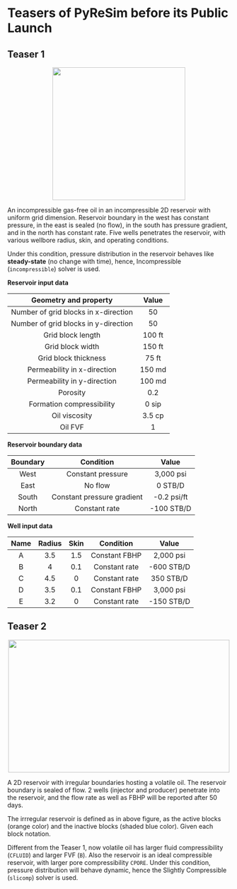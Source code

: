 # Teasers of PyReSim before its Public Launch

## Teaser 1

<p align="center">
  <img width="300" height="300" src="https://user-images.githubusercontent.com/51282928/90217017-50929d80-de2a-11ea-8bb1-560b2ff2365c.png">
</p>

An incompressible gas-free oil in an incompressible 2D reservoir with uniform grid dimension. Reservoir boundary in the west has constant pressure, in the east is sealed (no flow), in the south has pressure gradient, and in the north has constant rate. Five wells penetrates the reservoir, with various wellbore radius, skin, and operating conditions.

Under this condition, pressure distribution in the reservoir behaves like **steady-state** (no change with time), hence, Incompressible (`incompressible`) solver is used. 

**Reservoir input data**

|Geometry and property|Value|
|:--:|:--:|
|Number of grid blocks in x-direction|50|
|Number of grid blocks in y-direction|50|
|Grid block length|100 ft|
|Grid block width|150 ft|
|Grid block thickness|75 ft|
|Permeability in x-direction|150 md|
|Permeability in y-direction|100 md|
|Porosity|0.2|
|Formation compressibility|0 sip|
|Oil viscosity|3.5 cp|
|Oil FVF|1|

**Reservoir boundary data**

|Boundary|Condition|Value|
|:--:|:--:|:--:|
|West|Constant pressure|3,000 psi|
|East|No flow|0 STB/D|
|South|Constant pressure gradient|-0.2 psi/ft|
|North|Constant rate|-100 STB/D|

**Well input data**

|Name|Radius|Skin|Condition|Value|
|:--:|:--:|:--:|:--:|:--:|
|A|3.5|1.5|Constant FBHP|2,000 psi|
|B|4|0.1|Constant rate|-600 STB/D|
|C|4.5|0|Constant rate|350 STB/D|
|D|3.5|0.1|Constant FBHP|3,000 psi|
|E|3.2|0|Constant rate|-150 STB/D|

## Teaser 2

<p align="center">
  <img width="500" height="300" src="https://user-images.githubusercontent.com/51282928/90748253-22b2ca80-e2fc-11ea-8b80-e3878aff7f77.png">
</p>

A 2D reservoir with irregular boundaries hosting a volatile oil. The reservoir boundary is sealed of flow. 2 wells (injector and producer) penetrate into the reservoir, and the flow rate as well as FBHP will be reported after 50 days.

The irrregular reservoir is defined as in above figure, as the active blocks (orange color) and the inactive blocks (shaded blue color). Given each block notation.

Different from the Teaser 1, now volatile oil has larger fluid compressibility (`CFLUID`) and larger FVF (`B`). Also the reservoir is an ideal compressible reservoir, with larger pore compressibility `CPORE`. Under this condition, pressure distribution will behave dynamic, hence the Slightly Compressible (`slicomp`) solver is used. 
